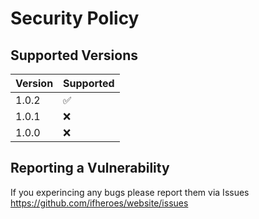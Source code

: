 # Security Policy

## Supported Versions

| Version | Supported          |
| ------- | ------------------ |
| 1.0.2   | :white_check_mark: |
| 1.0.1   | :x:                |
| 1.0.0   | :x: |

## Reporting a Vulnerability

If you experincing any bugs please report them via Issues https://github.com/ifheroes/website/issues
